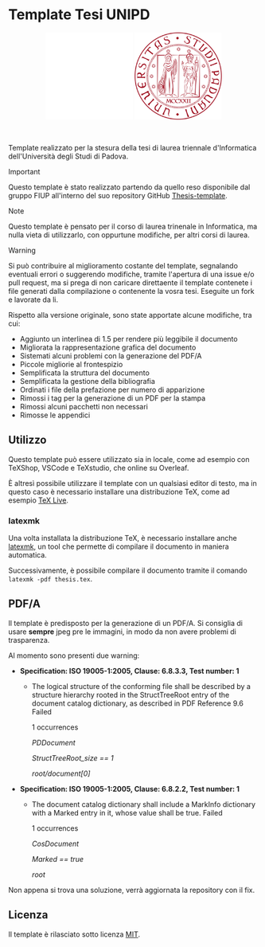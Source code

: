 # Template Tesi UNIPD

<p align="center">
  <img width="175" src="rsc/logo_unipd_white.png#gh-dark-mode-only">
  <img width="175" src="rsc/logo_unipd.png#gh-light-mode-only">
</p>

</br>

Template realizzato per la stesura della tesi di laurea triennale d'Informatica dell'Università degli Studi di Padova.

> [!IMPORTANT]
> Questo template è stato realizzato partendo da quello reso disponibile dal gruppo FIUP all'interno del suo repository GitHub [Thesis-template](https://github.com/FIUP/Thesis-template).

> [!NOTE]
> Questo template è pensato per il corso di laurea trinenale in Informatica, ma nulla vieta di utilizzarlo, con oppurtune modifiche, per altri corsi di laurea.

> [!WARNING]
> Si può contribuire al miglioramento costante del template, segnalando eventuali errori o suggerendo modifiche, tramite l'apertura di una issue e/o pull request, ma si prega di non caricare direttaente il template contenete i file generati dalla compilazione o contenente la vosra tesi. Eseguite un fork e lavorate da li.

Rispetto alla versione originale, sono state apportate alcune modifiche, tra cui:
- Aggiunto un interlinea di 1.5 per rendere più leggibile il documento
- Migliorata la rappresentazione grafica del documento
- Sistemati alcuni problemi con la generazione del PDF/A
- Piccole migliorie al frontespizio
- Semplificata la struttura del documento
- Semplificata la gestione della bibliografia
- Ordinati i file della prefazione per numero di apparizione
- Rimossi i tag per la generazione di un PDF per la stampa
- Rimossi alcuni pacchetti non necessari
- Rimosse le appendici

## Utilizzo
Questo template può essere utilizzato sia in locale, come ad esempio con TeXShop, VSCode e TeXstudio, che online su Overleaf.

È altresì possibile utilizzare il template con un qualsiasi editor di testo, ma in questo caso è necessario installare una distribuzione TeX, come ad esempio [TeX Live](https://www.tug.org/texlive/).

### latexmk

Una volta installata la distribuzione TeX, è necessario installare anche [latexmk](https://mg.readthedocs.io/latexmk.html), un tool che permette di compilare il documento in maniera automatica.

Successivamente, è possibile compilare il documento tramite il comando `latexmk -pdf thesis.tex`.

## PDF/A

Il template è predisposto per la generazione di un PDF/A. Si consiglia di usare **sempre** jpeg pre le immagini, in modo da non avere problemi di trasparenza.

Al momento sono presenti due warning:
- **Specification: ISO 19005-1:2005, Clause: 6.8.3.3, Test number: 1**
    - The logical structure of the conforming file shall be described by a structure hierarchy rooted in the StructTreeRoot entry of the document catalog dictionary, as described in PDF Reference 9.6	Failed
      
      1 occurrences
      
      _PDDocument_
      
      _StructTreeRoot_size == 1_
      
      _root/document[0]_

- **Specification: ISO 19005-1:2005, Clause: 6.8.2.2, Test number: 1**
    - The document catalog dictionary shall include a MarkInfo dictionary with a Marked entry in it, whose value shall be true.	Failed

      1 occurrences
      
      _CosDocument_
      
      _Marked == true_
      
      _root_

Non appena si trova una soluzione, verrà aggiornata la repository con il fix.

## Licenza

Il template è rilasciato sotto licenza [MIT](LICENSE).